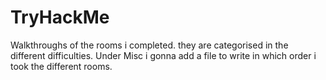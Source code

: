 # TryHackMe
Walkthroughs of the rooms i completed.
they are categorised in the different difficulties.
Under Misc i gonna add a file to write in which order i took the different rooms.
